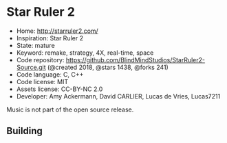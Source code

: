 # Star Ruler 2

- Home: http://starruler2.com/
- Inspiration: Star Ruler 2
- State: mature
- Keyword: remake, strategy, 4X, real-time, space
- Code repository: https://github.com/BlindMindStudios/StarRuler2-Source.git (@created 2018, @stars 1438, @forks 241)
- Code language: C, C++
- Code license: MIT
- Assets license: CC-BY-NC 2.0
- Developer: Amy Ackermann, David CARLIER, Lucas de Vries, Lucas7211

Music is not part of the open source release.

## Building

